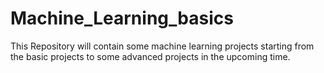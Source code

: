 # Machine_Learning_basics
This Repository will contain some machine learning projects starting from the basic projects to some advanced projects in the upcoming time.
